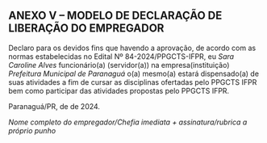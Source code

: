 ## ANEXO V – MODELO DE DECLARAÇÃO DE LIBERAÇÃO DO EMPREGADOR

Declaro para os devidos fins que havendo a aprovação, de acordo com as normas estabelecidas no Edital Nº 84-2024/PPGCTS-IFPR, eu *Sara Caroline Alves* funcionário(a) (servidor(a)) na empresa(instituição) *Prefeitura Municipal de Paranaguá* o(a) mesmo(a) estará dispensado(a) de suas atividades a fim de cursar as disciplinas ofertadas pelo PPGCTS IFPR bem como participar das atividades propostas pelo PPGCTS IFPR.

Paranaguá/PR,            de                               de 2024.

_Nome completo do empregador/Chefia imediata + assinatura/rubrica a próprio punho_